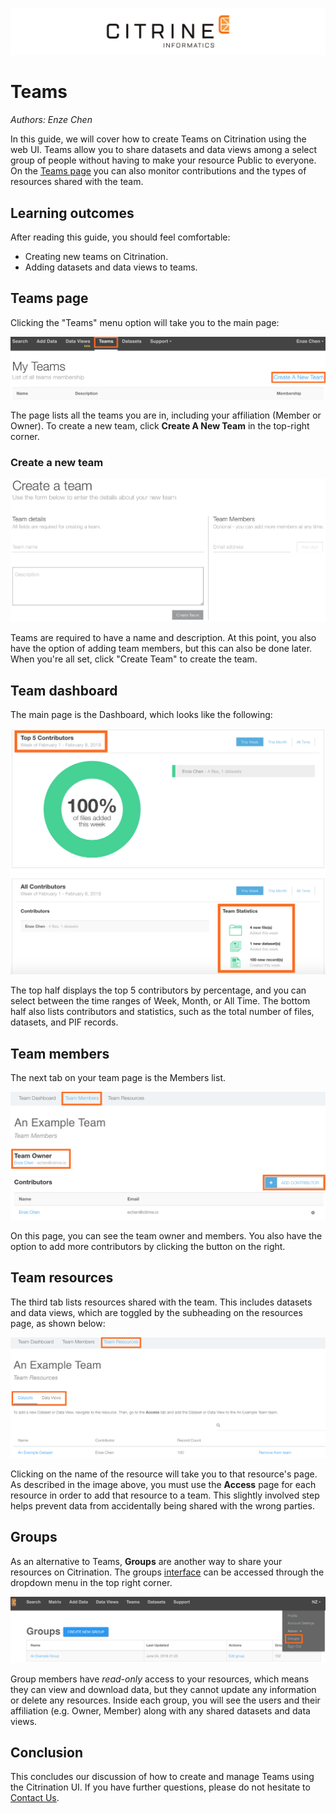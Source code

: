 ![Banner logo](https://raw.githubusercontent.com/CitrineInformatics/community-tools/master/templates/fig/citrine_banner_2.png)

# Teams
*Authors: Enze Chen*

In this guide, we will cover how to create Teams on Citrination using the web UI. Teams allow you to share datasets and data views among a select group of people without having to make your resource Public to everyone. On the [Teams page](https://citrination.com/teams) you can also monitor contributions and the types of resources shared with the team.

## Learning outcomes
After reading this guide, you should feel comfortable:
* Creating new teams on Citrination.
* Adding datasets and data views to teams.

## Teams page
Clicking the "Teams" menu option will take you to the main page:

![My teams](fig/41_my_teams.png "My teams")

The page lists all the teams you are in, including your affiliation (Member or Owner). To create a new team, click **Create A New Team** in the top-right corner.

### Create a new team
![Create team](fig/42_create_team.png "Create team")

Teams are required to have a name and description. At this point, you also have the option of adding team members, but this can also be done later. When you're all set, click "Create Team" to create the team.

## Team dashboard
The main page is the Dashboard, which looks like the following:

![Team dashboard](fig/43_team_dashboard.png "Team dashboard")

The top half displays the top 5 contributors by percentage, and you can select between the time ranges of Week, Month, or All Time. The bottom half also lists contributors and statistics, such as the total number of files, datasets, and PIF records.

## Team members
The next tab on your team page is the Members list.

![Team members](fig/44_team_members.png "Team members")

On this page, you can see the team owner and members. You also have the option to add more contributors by clicking the button on the right.

## Team resources
The third tab lists resources shared with the team. This includes datasets and data views, which are toggled by the subheading on the resources page, as shown below:

![Team resources](fig/45_team_resources.png "Team resources")

Clicking on the name of the resource will take you to that resource's page. As described in the image above, you must use the **Access** page for each resource in order to add that resource to a team. This slightly involved step helps prevent data from accidentally being shared with the wrong parties.

## Groups
As an alternative to Teams, **Groups** are another way to share your resources on Citrination. The groups [interface](https://citrination.com/groups) can be accessed through the dropdown menu in the top right corner.

![Groups](fig/46_groups.png "Groups")

Group members have *read-only* access to your resources, which means they can view and download data, but they cannot update any information or delete any resources. Inside each group, you will see the users and their affiliation (e.g. Owner, Member) along with any shared datasets and data views.

## Conclusion
This concludes our discussion of how to create and manage Teams using the Citrination UI.  If you have further questions, please do not hesitate to [Contact Us](https://citrine.io/contact/).
